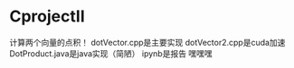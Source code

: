 # CprojectII
计算两个向量的点积！
dotVector.cpp是主要实现
dotVector2.cpp是cuda加速
DotProduct.java是java实现（简陋）
ipynb是报告
嘿嘿嘿

